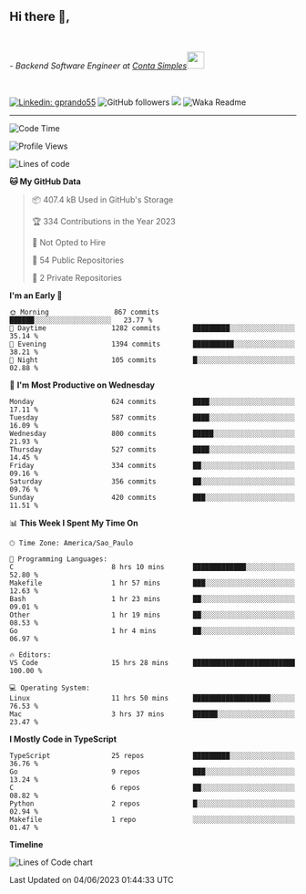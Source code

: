 <h2>Hi there  👋,</h2> </br>

<p><em>- Backend Software Engineer at <a href="https://contasimples.com">Conta Simples</a><img src="https://media.giphy.com/media/WUlplcMpOCEmTGBtBW/giphy.gif" width="30"> 
</em></p></br>


[![Linkedin: gprando55](https://img.shields.io/badge/-gprando55-blue?style=flat-square&logo=Linkedin&logoColor=white&link=https://www.linkedin.com/in/gprando55/)](https://www.linkedin.com/in/gprando55)
![GitHub followers](https://img.shields.io/github/followers/gprando55?label=Follow&style=social)
![](https://visitor-badge.glitch.me/badge?page_id=gprando55.gprando55)
![Waka Readme](https://github.com/gprando55/gprando55/workflows/Waka%20Readme/badge.svg)

---
<!--START_SECTION:waka-->
![Code Time](http://img.shields.io/badge/Code%20Time-2%2C419%20hrs%2030%20mins-blue)

![Profile Views](http://img.shields.io/badge/Profile%20Views-27-blue)

![Lines of code](https://img.shields.io/badge/From%20Hello%20World%20I%27ve%20Written-3.1%20million%20lines%20of%20code-blue)

**🐱 My GitHub Data** 

> 📦 407.4 kB Used in GitHub's Storage 
 > 
> 🏆 334 Contributions in the Year 2023
 > 
> 🚫 Not Opted to Hire
 > 
> 📜 54 Public Repositories 
 > 
> 🔑 2 Private Repositories 
 > 
**I'm an Early 🐤** 

```text
🌞 Morning                867 commits         ██████░░░░░░░░░░░░░░░░░░░   23.77 % 
🌆 Daytime                1282 commits        █████████░░░░░░░░░░░░░░░░   35.14 % 
🌃 Evening                1394 commits        ██████████░░░░░░░░░░░░░░░   38.21 % 
🌙 Night                  105 commits         █░░░░░░░░░░░░░░░░░░░░░░░░   02.88 % 
```
📅 **I'm Most Productive on Wednesday** 

```text
Monday                   624 commits         ████░░░░░░░░░░░░░░░░░░░░░   17.11 % 
Tuesday                  587 commits         ████░░░░░░░░░░░░░░░░░░░░░   16.09 % 
Wednesday                800 commits         █████░░░░░░░░░░░░░░░░░░░░   21.93 % 
Thursday                 527 commits         ████░░░░░░░░░░░░░░░░░░░░░   14.45 % 
Friday                   334 commits         ██░░░░░░░░░░░░░░░░░░░░░░░   09.16 % 
Saturday                 356 commits         ██░░░░░░░░░░░░░░░░░░░░░░░   09.76 % 
Sunday                   420 commits         ███░░░░░░░░░░░░░░░░░░░░░░   11.51 % 
```


📊 **This Week I Spent My Time On** 

```text
🕑︎ Time Zone: America/Sao_Paulo

💬 Programming Languages: 
C                        8 hrs 10 mins       █████████████░░░░░░░░░░░░   52.80 % 
Makefile                 1 hr 57 mins        ███░░░░░░░░░░░░░░░░░░░░░░   12.63 % 
Bash                     1 hr 23 mins        ██░░░░░░░░░░░░░░░░░░░░░░░   09.01 % 
Other                    1 hr 19 mins        ██░░░░░░░░░░░░░░░░░░░░░░░   08.53 % 
Go                       1 hr 4 mins         ██░░░░░░░░░░░░░░░░░░░░░░░   06.97 % 

🔥 Editors: 
VS Code                  15 hrs 28 mins      █████████████████████████   100.00 % 

💻 Operating System: 
Linux                    11 hrs 50 mins      ███████████████████░░░░░░   76.53 % 
Mac                      3 hrs 37 mins       ██████░░░░░░░░░░░░░░░░░░░   23.47 % 
```

**I Mostly Code in TypeScript** 

```text
TypeScript               25 repos            █████████░░░░░░░░░░░░░░░░   36.76 % 
Go                       9 repos             ███░░░░░░░░░░░░░░░░░░░░░░   13.24 % 
C                        6 repos             ██░░░░░░░░░░░░░░░░░░░░░░░   08.82 % 
Python                   2 repos             █░░░░░░░░░░░░░░░░░░░░░░░░   02.94 % 
Makefile                 1 repo              ░░░░░░░░░░░░░░░░░░░░░░░░░   01.47 % 
```



**Timeline**

![Lines of Code chart](https://raw.githubusercontent.com/prandogabriel/prandogabriel/master/assets/bar_graph.png)


 Last Updated on 04/06/2023 01:44:33 UTC
<!--END_SECTION:waka-->

